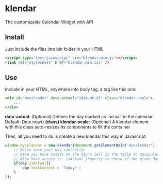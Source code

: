 klendar
=======
The customizable Calendar Widget with API

## Install ##
Just include the files into bin folder in your HTML

```html
<script type="text/javascript" src="klendar.min.js"></script>
<link rel="stylesheet" href="klendar.min.css" />
```

## Use ##
Include in your HTML, anywhere into body tag, a tag like this one:

```html
<div id="mycalendar" data-actual="2014-06-05" class="klendar-scale">
	...
</div>
```

__data-actual__: (Optional) Defines the day marked as 'actual' in the calendar. Default: Date.now()
__(class) klendar-scale__: (Optional) A klendar element with this class auto-resizes its components to fill the container

Then, all you need to do is create a new klendar this way in Javascript:

```javascript
window.mycalendar = new klendar(document.getElementById('mycalendar'), function(day){
	// Write here your day controller
	// Here you have access to the day's cell in the table to manipulate it as you want
	// Also have access to .isActual property to check if the given day is the actual day:
	if(day.isActual){
		day.textContent = 'Today!';
	}
});
```